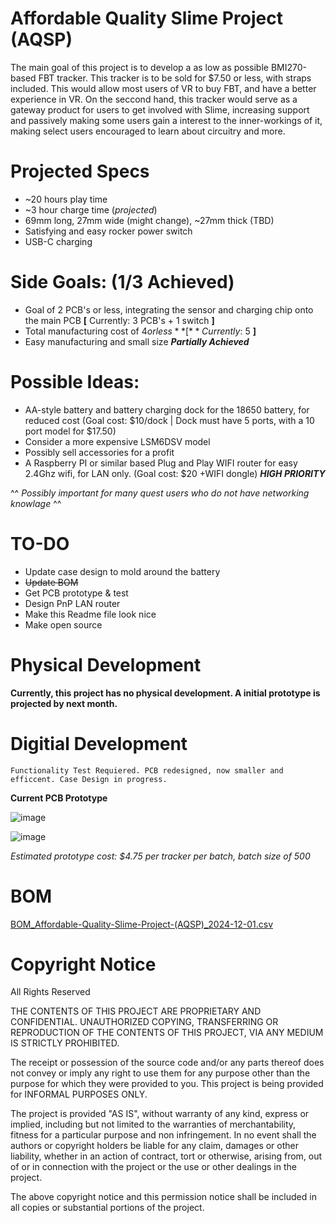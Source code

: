 # Affordable Quality Slime Project (AQSP)

The main goal of this project is to develop a as low as possible BMI270-based FBT tracker. This tracker is to be sold for $7.50 or less, with straps included. This would allow most users of VR to buy FBT, and have a better experience in VR. On the seccond hand, this tracker would serve as a gateway product for users to get involved with Slime, increasing support and passively making some users gain a interest to the inner-workings of it, making select users encouraged to learn about circuitry and more.

# **Projected Specs**
- ~20 hours play time
- ~3 hour charge time (*projected*)
- 69mm long, 27mm wide (might change), ~27mm thick (TBD)
- Satisfying and easy rocker power switch
- USB-C charging


# Side Goals: (1/3 Achieved)

- Goal of 2 PCB's or less, integrating the sensor and charging chip onto the main PCB **[** Currently: 3 PCB's + 1 switch **]**
- Total manufacturing cost of $4 or less **[** Currently: ~$5 **]**
- Easy manufacturing and small size ***Partially Achieved***
  
# Possible Ideas:

- AA-style battery and battery charging dock for the 18650 battery, for reduced cost (Goal cost: $10/dock | Dock must have 5 ports, with a 10 port model for $17.50)
- Consider a more expensive LSM6DSV model
- Possibly sell accessories for a profit
- A Raspberry PI or similar based Plug and Play WIFI router for easy 2.4Ghz wifi, for LAN only. (Goal cost: $20 +WIFI dongle) ***HIGH PRIORITY***
  
^^ *Possibly important for many quest users who do not have networking knowlage* ^^

# TO-DO
- Update case design to mold around the battery
- ~~Update BOM~~
- Get PCB prototype & test
- Design PnP LAN router
- Make this Readme file look nice
- Make open source

# Physical Development

**Currently, this project has no physical development. A initial prototype is projected by next month.**

# Digitial Development

    Functionality Test Requiered. PCB redesigned, now smaller and efficcent. Case Design in progress.
    
**Current PCB Prototype**

![image](https://github.com/user-attachments/assets/b757ada9-21a0-4ff8-b078-a9b91e3817e5)

![image](https://github.com/user-attachments/assets/57a601a9-571c-4ad8-bcb5-1d78167b06d2)

*Estimated prototype cost: $4.75 per tracker per batch, batch size of 500*

# BOM

[BOM_Affordable-Quality-Slime-Project-(AQSP)_2024-12-01.csv](https://github.com/user-attachments/files/17971755/BOM_Affordable-Quality-Slime-Project-.AQSP._2024-12-01.csv)

# Copyright Notice

All Rights Reserved

THE CONTENTS OF THIS PROJECT ARE PROPRIETARY AND CONFIDENTIAL.
UNAUTHORIZED COPYING, TRANSFERRING OR REPRODUCTION OF THE CONTENTS OF THIS PROJECT, VIA ANY MEDIUM IS STRICTLY PROHIBITED.

The receipt or possession of the source code and/or any parts thereof does not convey or imply any right to use them
for any purpose other than the purpose for which they were provided to you. This project is being provided for INFORMAL PURPOSES ONLY.

The project is provided "AS IS", without warranty of any kind, express or implied, including but not limited to
the warranties of merchantability, fitness for a particular purpose and non infringement.
In no event shall the authors or copyright holders be liable for any claim, damages or other liability,
whether in an action of contract, tort or otherwise, arising from, out of or in connection with the project
or the use or other dealings in the project.

The above copyright notice and this permission notice shall be included in all copies or substantial portions of the project.
